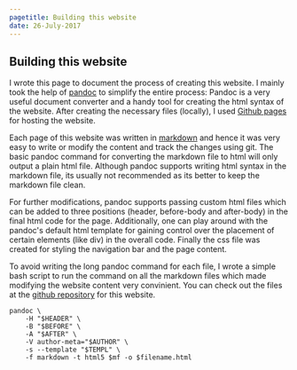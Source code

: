 ```yaml
---
pagetitle: Building this website
date: 26-July-2017
---
```



## Building this website 

I wrote this page to document the process of creating this website.
I mainly took the help of [pandoc](https://pandoc.org/) to simplify the entire process:
Pandoc is a very useful document converter and a handy tool for creating the 
html syntax of the website. 
After creating the necessary files (locally), I used 
[Github pages](https://pages.github.com/) for hosting the website.

Each page of this website was written in [markdown](http://pandoc.org/MANUAL.html#pandocs-markdown)
and hence it was very easy to
write or modify the content and track the changes using git. 
The basic pandoc command for converting the markdown 
file to html will only output a plain html file. 
Although pandoc supports writing html syntax in the markdown file,
its usually not recommended as its better to keep the markdown file clean.

For further modifications, pandoc supports passing 
custom html files which can be added
to three positions (header, before-body and after-body) in the final html code 
for the page. Additionally, one can play around with the pandoc's default html 
template 
for gaining control over the placement of certain elements (like div) in the 
overall code. Finally the css file was created for styling the navigation bar 
and the page content.

To avoid writing the long pandoc command for each file, I wrote a simple bash 
script to run the command on all the markdown files which made
modifying the website content very convinient. You can check out the files at the
[github repository](https://github.com/ninception/ninception.github.io) for this website. 

~~~
pandoc \
	-H "$HEADER" \
	-B "$BEFORE" \
	-A "$AFTER" \
	-V author-meta="$AUTHOR" \
	-s --template "$TEMPL" \
	-f markdown -t html5 $mf -o $filename.html		
~~~


